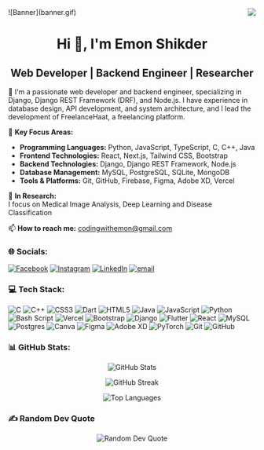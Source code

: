 <img align="right" src="https://visitor-badge.laobi.icu/badge?page_id=emon-shikder.visitor-badge"/>
![Banner](banner.gif)

<h1 align="center">Hi 👋, I'm Emon Shikder</h1>
<h2 align="center">Web Developer | Backend Engineer | Researcher</h2>

🌱 I'm a passionate web developer and backend engineer, specializing in Django, Django REST Framework (DRF), and Node.js. I have experience in database design, API development, and system architecture, and I lead the development of FreelanceHaat, a freelancing platform. 

🔭 **Key Focus Areas:**  

- **Programming Languages:** Python, JavaScript, TypeScript, C, C++, Java  
- **Frontend Technologies:** React, Next.js, Tailwind CSS, Bootstrap  
- **Backend Technologies:** Django, Django REST Framework, Node.js
- **Database Management:** MySQL, PostgreSQL, SQLite, MongoDB  
- **Tools & Platforms:** Git, GitHub, Firebase, Figma, Adobe XD, Vercel  

🔬 **In Research:**  
I focus on Medical Image Analysis, Deep Learning and Disease Classification

📫 **How to reach me:** [codingwithemon@gmail.com](mailto:codingwithemon@gmail.com)  

### 🌐 Socials:
[![Facebook](https://img.shields.io/badge/Facebook-%231877F2.svg?logo=Facebook&logoColor=white)](https://facebook.com/emon.shiikder) [![Instagram](https://img.shields.io/badge/Instagram-%23E4405F.svg?logo=Instagram&logoColor=white)](https://instagram.com/emon.shiikder) [![LinkedIn](https://img.shields.io/badge/LinkedIn-%230077B5.svg?logo=linkedin&logoColor=white)](https://linkedin.com/in/emonshikder) [![email](https://img.shields.io/badge/Email-D14836?logo=gmail&logoColor=white)](mailto:codingwithemon@gmail.com) 

### 💻 Tech Stack:
![C](https://img.shields.io/badge/c-%2300599C.svg?style=for-the-badge&logo=c&logoColor=white) ![C++](https://img.shields.io/badge/c++-%2300599C.svg?style=for-the-badge&logo=c%2B%2B&logoColor=white) ![CSS3](https://img.shields.io/badge/css3-%231572B6.svg?style=for-the-badge&logo=css3&logoColor=white) ![Dart](https://img.shields.io/badge/dart-%230175C2.svg?style=for-the-badge&logo=dart&logoColor=white) ![HTML5](https://img.shields.io/badge/html5-%23E34F26.svg?style=for-the-badge&logo=html5&logoColor=white) ![Java](https://img.shields.io/badge/java-%23ED8B00.svg?style=for-the-badge&logo=openjdk&logoColor=white) ![JavaScript](https://img.shields.io/badge/javascript-%23323330.svg?style=for-the-badge&logo=javascript&logoColor=%23F7DF1E) ![Python](https://img.shields.io/badge/python-3670A0?style=for-the-badge&logo=python&logoColor=ffdd54) ![Bash Script](https://img.shields.io/badge/bash_script-%23121011.svg?style=for-the-badge&logo=gnu-bash&logoColor=white) ![Vercel](https://img.shields.io/badge/vercel-%23000000.svg?style=for-the-badge&logo=vercel&logoColor=white) ![Bootstrap](https://img.shields.io/badge/bootstrap-%238511FA.svg?style=for-the-badge&logo=bootstrap&logoColor=white) ![Django](https://img.shields.io/badge/django-%23092E20.svg?style=for-the-badge&logo=django&logoColor=white) ![Flutter](https://img.shields.io/badge/Flutter-%2302569B.svg?style=for-the-badge&logo=Flutter&logoColor=white) ![React](https://img.shields.io/badge/react-%2320232a.svg?style=for-the-badge&logo=react&logoColor=%2361DAFB) ![MySQL](https://img.shields.io/badge/mysql-4479A1.svg?style=for-the-badge&logo=mysql&logoColor=white) ![Postgres](https://img.shields.io/badge/postgres-%23316192.svg?style=for-the-badge&logo=postgresql&logoColor=white) ![Canva](https://img.shields.io/badge/Canva-%2300C4CC.svg?style=for-the-badge&logo=Canva&logoColor=white) ![Figma](https://img.shields.io/badge/figma-%23F24E1E.svg?style=for-the-badge&logo=figma&logoColor=white) ![Adobe XD](https://img.shields.io/badge/Adobe%20XD-470137?style=for-the-badge&logo=Adobe%20XD&logoColor=#FF61F6) ![PyTorch](https://img.shields.io/badge/PyTorch-%23EE4C2C.svg?style=for-the-badge&logo=PyTorch&logoColor=white) ![Git](https://img.shields.io/badge/git-%23F05033.svg?style=for-the-badge&logo=git&logoColor=white) ![GitHub](https://img.shields.io/badge/github-%23121011.svg?style=for-the-badge&logo=github&logoColor=white)

### 📊 GitHub Stats:

<p align="center">
  <img src="https://github-readme-stats.vercel.app/api?username=emon-shikder&theme=radical&hide_border=false&include_all_commits=true&count_private=true" alt="GitHub Stats">
</p>

<p align="center">
  <img src="https://nirzak-streak-stats.vercel.app/?user=emon-shikder&theme=radical&hide_border=false" alt="GitHub Streak">
</p>

<p align="center">
  <img src="https://github-readme-stats.vercel.app/api/top-langs/?username=emon-shikder&theme=radical&hide_border=false&include_all_commits=true&count_private=true&layout=compact" alt="Top Languages">
</p>

### ✍️ Random Dev Quote

<p align="center">
  <img src="https://quotes-github-readme.vercel.app/api?type=horizontal&theme=radical" alt="Random Dev Quote">
</p>
